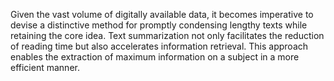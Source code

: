 Given the vast volume of digitally available data, it becomes imperative to devise a distinctive method for promptly condensing lengthy texts while retaining the core idea. Text summarization not only facilitates the reduction of reading time but also accelerates information retrieval. This approach enables the extraction of maximum information on a subject in a more efficient manner.
